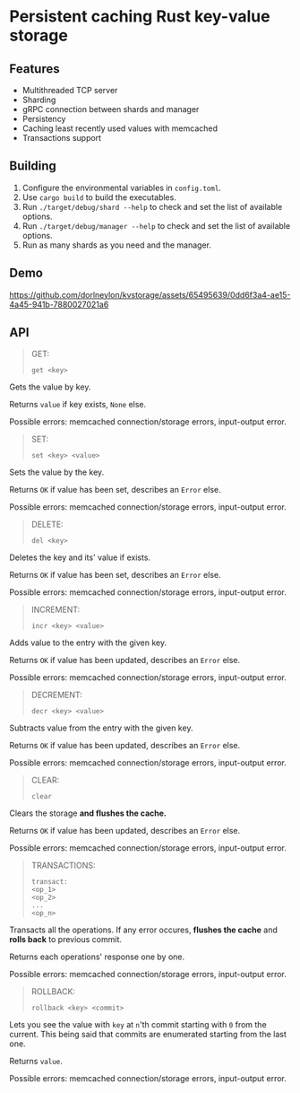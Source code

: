 # Persistent caching Rust key-value storage

## Features
- Multithreaded TCP server
- Sharding
- gRPC connection between shards and manager
- Persistency
- Caching least recently used values with memcached
- Transactions support

## Building
1. Configure the environmental variables in `config.toml`.
2. Use `cargo build` to build the executables.
3. Run `./target/debug/shard --help` to check and set the list of available options.
4. Run `./target/debug/manager --help` to check and set the list of available options.
5. Run as many shards as you need and the manager.

## Demo
https://github.com/dorlneylon/kvstorage/assets/65495639/0dd6f3a4-ae15-4a45-941b-7880027021a6



## API

> GET:
> ```
> get <key>
> ```
Gets the value by key.

Returns `value` if key exists, `None` else.

Possible errors: memcached connection/storage errors, input-output error.

> SET:
> ```
> set <key> <value>
> ```
Sets the value by the key.

Returns `OK` if value has been set, describes an `Error` else.

Possible errors: memcached connection/storage errors, input-output error.

> DELETE:
> ```
> del <key>
> ```
Deletes the key and its' value if exists.

Returns `OK` if value has been set, describes an `Error` else.

Possible errors: memcached connection/storage errors, input-output error.

> INCREMENT:
> ```
> incr <key> <value>
> ```
Adds value to the entry with the given key.

Returns `OK` if value has been updated, describes an `Error` else.

Possible errors: memcached connection/storage errors, input-output error.

> DECREMENT:
> ```
> decr <key> <value>
> ```
Subtracts value from the entry with the given key.

Returns `OK` if value has been updated, describes an `Error` else.

Possible errors: memcached connection/storage errors, input-output error.

> CLEAR:
> ```
> clear
> ```

Clears the storage **and flushes the cache.**

Returns `OK` if value has been updated, describes an `Error` else.

Possible errors: memcached connection/storage errors, input-output error.

> TRANSACTIONS:
> ```
> transact:
> <op_1>
> <op_2>
> ...
> <op_n>
> ```
Transacts all the operations. If any error occures, **flushes the cache** and **rolls back** to previous commit.

Returns each operations' response one by one.

Possible errors: memcached connection/storage errors, input-output error.

> ROLLBACK:
> ```
> rollback <key> <commit>
> ```
Lets you see the value with `key` at `n`'th commit starting with `0` from the current. This being said that commits are enumerated starting from the last one.

Returns `value`.

Possible errors: memcached connection/storage errors, input-output error.
